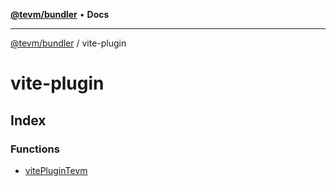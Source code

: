 [**@tevm/bundler**](../README.md) • **Docs**

***

[@tevm/bundler](../modules.md) / vite-plugin

# vite-plugin

## Index

### Functions

- [vitePluginTevm](functions/vitePluginTevm.md)
